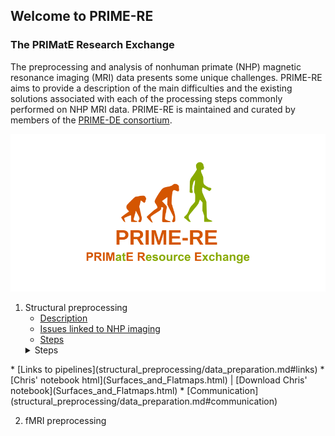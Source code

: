 ## Welcome to PRIME-RE
### The PRIMatE Research Exchange

The preprocessing and analysis of nonhuman primate (NHP) magnetic resonance imaging (MRI) data presents some unique challenges.
PRIME-RE aims to provide a description of the main difficulties and the existing solutions associated with each of the processing steps commonly performed on NHP MRI data.
PRIME-RE is maintained and curated by members of the [PRIME-DE consortium](http://fcon_1000.projects.nitrc.org/indi/indiPRIME.html). 

![logo](images/social_preview_image.png)

1. Structural preprocessing
    * [Description](structural_preprocessing/data_preparation.md)
    * [Issues linked to NHP imaging](structural_preprocessing/data_preparation.md#issues)
    * [Steps](structural_preprocessing/data_preparation.md#steps)
    <details><summary>Steps</summary>
      - [Preparation of data (Cropping, deoblique…)](structural_preprocessing/data_preparation.md#preparation)
      - [Registration to template](structural_preprocessing/data_preparation.md#registration)
      - [Brain extraction / skull stripping](structural_preprocessing/data_preparation.md#extraction)
      - [Segmentation (GM, WM, CSF? Subcortical?bone, non brain soft tissue? air?)](structural_preprocessing/data_preparation.md#segmentation)
      - [Surface generation](structural_preprocessing/data_preparation.md#surf)
      - [Morphometry measures (thickness, curvature etc)](structural_preprocessing/data_preparation.md#measures)
</details>
    * [Links to pipelines](structural_preprocessing/data_preparation.md#links)
      * [Chris' notebook html](Surfaces_and_Flatmaps.html) | [Download Chris' notebook](Surfaces_and_Flatmaps.html)
    * [Communication](structural_preprocessing/data_preparation.md#communication)
   

2. fMRI preprocessing




